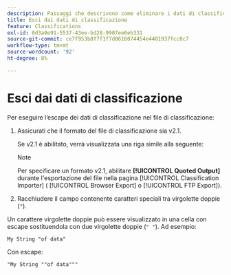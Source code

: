 ```yaml
---
description: Passaggi che descrivono come eliminare i dati di classificazione nel file di classificazione.
title: Esci dai dati di classificazione
feature: Classifications
exl-id: 0d3a0e91-5537-43ee-bd28-9907ee6eb331
source-git-commit: ce7f953b8f7f1f7d0616074454e4401937fcc0c7
workflow-type: tm+mt
source-wordcount: '92'
ht-degree: 8%

---
```


# Esci dai dati di classificazione

Per eseguire l’escape dei dati di classificazione nel file di classificazione:

<!--Meike, please check this page against orginal. It might be missing information. -->

1. Assicurati che il formato del file di classificazione sia v2.1.

   Se v2.1 è abilitato, verrà visualizzata una riga simile alla seguente:

   >[!NOTE]
   >
   >Per specificare un formato v2.1, abilitare **[!UICONTROL Quoted Output]** durante l&#39;esportazione del file nella pagina [!UICONTROL Classification Importer] ( [!UICONTROL Browser Export] o [!UICONTROL FTP Export]).

1. Racchiudere il campo contenente caratteri speciali tra virgolette doppie (`"`).

Un carattere virgolette doppie può essere visualizzato in una cella con escape sostituendola con due virgolette doppie (`" "`). Ad esempio:

```
My String "of data"
```

Con escape:

```
"My String ""of data"""
```

